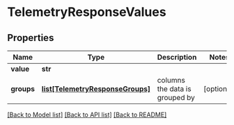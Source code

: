 # TelemetryResponseValues

## Properties
Name | Type | Description | Notes
------------ | ------------- | ------------- | -------------
**value** | **str** |  | 
**groups** | [**list[TelemetryResponseGroups]**](TelemetryResponseGroups.md) | columns the data is grouped by | [optional] 

[[Back to Model list]](../README.md#documentation-for-models) [[Back to API list]](../README.md#documentation-for-api-endpoints) [[Back to README]](../README.md)

